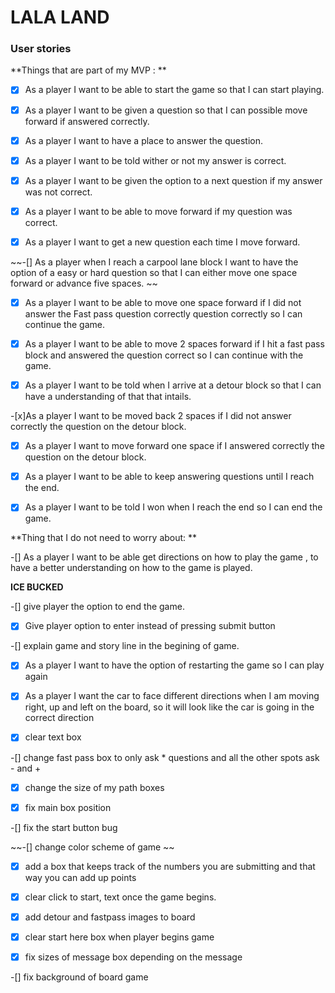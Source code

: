 # LALA LAND

### User stories

**Things that are part of my MVP : **

-[x] As a player I want to be able to start the game so that I can start playing.
 
-[x] As a player I want to be given a question so that I can possible move forward if answered correctly.

-[x] As a player I want to have a place to answer the question.

-[x] As a player I want to be told wither or not my answer is correct. 

-[x] As a player I want to be given the option to a next question if my answer was not correct.
 
-[x] As a player I want to be able to  move forward if my question was correct. 

-[x] As a player I want to get a new question each time I move forward. 

~~-[] As a player when I reach a carpool lane block I want to have the option of a easy or hard question so that I can either move one space forward or advance five spaces. ~~

-[x] As a player I want to be able to move one space forward if I did not answer the Fast pass question correctly question correctly so I can continue the game. 

-[x] As a player I want to be able to move 2 spaces forward if I hit a fast pass block and answered the question correct so I can continue with the game.

-[x] As a player I want to be told when I arrive at a detour block so that I can have a understanding of that that intails. 

-[x]As a player I want to be moved back 2 spaces if I did not answer correctly the question on the detour block.

-[x] As a player I want to move forward one space if I answered correctly the question on the detour block. 

-[x] As a player I want to be able to keep answering questions until I reach the end.

-[x] As a player I want to be told I won when I reach the end so I can end the game.



**Thing that I do not need to worry about: **

-[] As a player I want to be able get directions on how to play the game , to have a better understanding on how to the game is played.

**ICE BUCKED**

-[] give player the option to end the game.

-[x] Give player option to enter instead of pressing submit button
 
-[] explain game and story line in the begining of game. 

-[x] As a player I want to have the option of restarting the game so I can play again

-[x] As a player I want the car to face different directions when I am moving right, up and left on the board, so it will look like the car is going in the correct direction 

-[x] clear text box

-[] change fast pass box to only ask * questions and all the other spots ask - and +

-[x] change the size of my path boxes 

-[x] fix main box position 

-[] fix the start button bug 

~~-[] change color scheme of game ~~

-[x] add a box that keeps track of the numbers you are submitting and that way you can add up points  

-[x] clear click to start, text once the game begins. 

-[x] add detour and fastpass images to board

-[x] clear start here box when player begins game

-[x] fix sizes of message box depending on the message

-[] fix background of board game
